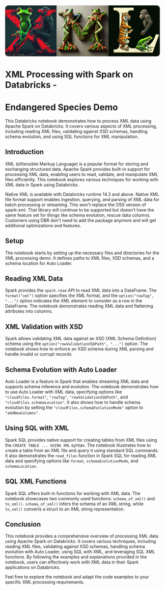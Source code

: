 ![image](misc/xml.png)

# XML Processing with Spark on Databricks -
# Endangered Species Demo

This Databricks notebook demonstrates how to process XML data using Apache Spark on Databricks. It covers various aspects of XML processing, including reading XML files, validating against XSD schemas, handling schema evolution, and using SQL functions for XML manipulation.


## Introduction

XML (eXtensible Markup Language) is a popular format for storing and exchanging structured data. Apache Spark provides built-in support for processing XML data, enabling users to read, validate, and manipulate XML files efficiently. This notebook explores various techniques for working with XML data in Spark using Databricks.

Native XML is available with Databricks runtime 14.3 and above. Native XML file format support enables ingestion, querying, and parsing of XML data for batch processing or streaming. This won't replace the OSS version of spark-xml. That library will continue to be supported but doesn't have the same feature set for things like schema evolution, rescue data columns. Customers using DBR  don't need to add the package anymore and will get additional optimizations and features.

## Setup

The notebook starts by setting up the necessary files and directories for the XML processing demo. It defines paths to XML files, XSD schemas, and a schema location for Auto Loader. 

## Reading XML Data

Spark provides the `spark.read` API to read XML data into a DataFrame. The `format("xml")` option specifies the XML format, and the `option("rowTag", "...")` option indicates the XML element to consider as a row in the DataFrame. The notebook demonstrates reading XML data and flattening attributes into columns.

## XML Validation with XSD

Spark allows validating XML data against an XSD (XML Schema Definition) schema using the `option("rowValidationXSDPath", "...")` option. The notebook shows how to enforce an XSD schema during XML parsing and handle invalid or corrupt records.

## Schema Evolution with Auto Loader

Auto Loader is a feature in Spark that enables streaming XML data and supports schema inference and evolution. The notebook demonstrates how to use Auto Loader with XML data, specifying options like `"cloudFiles.format"`, `"rowTag"`, `"rowValidationXSDPath"`, and `"cloudFiles.schemaLocation"`. It also shows how to handle schema evolution by setting the `"cloudFiles.schemaEvolutionMode"` option to `"addNewColumns"`.

## Using SQL with XML

Spark SQL provides native support for creating tables from XML files using the `CREATE TABLE ... USING XML` syntax. The notebook illustrates how to create a table from an XML file and query it using standard SQL commands. It also demonstrates the `read_files` function in Spark SQL for reading XML data and specifying options like `format`, `schemaEvolutionMode`, and `schemaLocation`.

## SQL XML Functions

Spark SQL offers built-in functions for working with XML data. The notebook showcases two commonly used functions: `schema_of_xml()` and `to_xml()`. `schema_of_xml()` infers the schema of an XML string, while `to_xml()` converts a struct to an XML string representation.

## Conclusion

This notebook provides a comprehensive overview of processing XML data using Apache Spark on Databricks. It covers various techniques, including reading XML files, validating against XSD schemas, handling schema evolution with Auto Loader, using SQL with XML, and leveraging SQL XML functions. By following the examples and explanations provided in the notebook, users can effectively work with XML data in their Spark applications on Databricks.

Feel free to explore the notebook and adapt the code examples to your specific XML processing requirements.